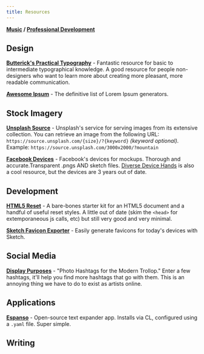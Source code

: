 ```yaml
---
title: Resources
---
```


**[Music](music/) / [Professional Development](prodev)**

## Design
**[Butterick's Practical Typography](https://practicaltypography.com)** -
Fantastic resource for basic to intermediate typographical knowledge. A good resource for people non-designers who want to learn more about creating more pleasant, more readable communication.

**[Awesome Ipsum](https://github.com/templeman/awesome-ipsum)** -
The definitive list of Lorem Ipsum generators. 

## Stock Imagery
**[Unsplash Source](https://source.unsplash.com)** -
Unsplash's service for serving images from its extensive collection. You can retrieve an image from the following URL: `https://source.unsplash.com/{size}/?{keyword}` *(keyword optional).* Example:
`https://source.unsplash.com/3000x2000/?mountain`

**[Facebook Devices](http://design.facebook.com/devices)** -
Facebook's devices for mockups. Thorough and accurate.Transparent .pngs AND sketch files. [Diverse Device Hands](https://facebook.design/handskit) is also a cool resource, but the devices are 3 years out of date.

## Development
**[HTML5 Reset](https://github.com/murtaugh/HTML5-Reset)** -
A bare-bones starter kit for an HTML5 document and a handful of useful reset styles. A little out of date (skim the `<head>` for extemporaneous js calls, etc) but still very good and very minimal.

**[Sketch Favicon Exporter](https://github.com/frederik-jacques/sketch-favicon-exporter-template)** - Easily generate favicons for today's devices with Sketch.

## Social Media
**[Display Purposes](https://displaypurposes.com)** -
"Photo Hashtags for the Modern Trollop." Enter a few hashtags, it'll help you find more hashtags that go with them. This is an annoying thing we have to do to exist as artists online.

## Applications
**[Espanso](https://espanso.org/)** -
Open-source text expander app. Installs via CL, configured using a `.yaml` file. Super simple.

## Writing
**[]()**
